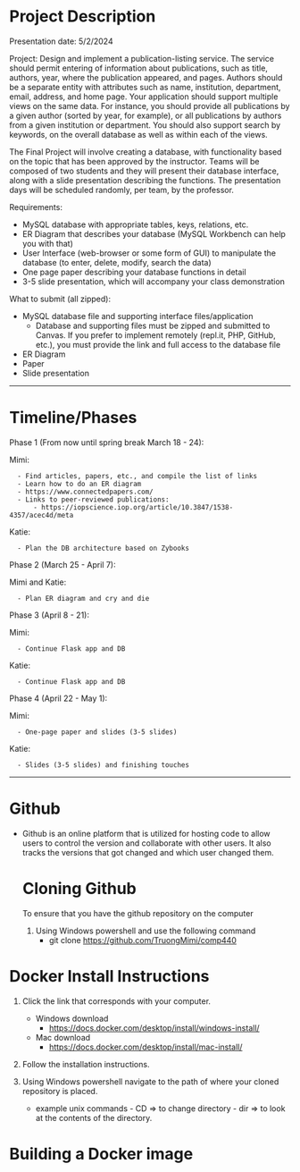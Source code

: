 # Project Description 

Presentation date: 5/2/2024

Project: Design and implement a publication-listing service. The service should permit entering of information about publications, such as title, authors, year, where the publication appeared, and pages. Authors should be a separate entity with attributes such as name, institution, department, email, address, and home page. Your application should support multiple views on the same data. For instance, you should provide all publications by a given author (sorted by year, for example), or all publications by authors from a given institution or department. You should also support search by keywords, on the overall database as well as within each of the views.

The Final Project will involve creating a database, with functionality based on the topic that has been approved by the instructor.
Teams will be composed of two students and they will present their database interface, along with a slide presentation describing the functions. The presentation days will be scheduled randomly, per team, by the professor.

Requirements:
  - MySQL database with appropriate tables, keys, relations, etc.
  - ER Diagram that describes your database (MySQL Workbench can help you with that)
  - User Interface (web-browser or some form of GUI) to manipulate the database (to enter, delete, modify, search the data)
  - One page paper describing your database functions in detail
  - 3-5 slide presentation, which will accompany your class demonstration

What to submit (all zipped):
  - MySQL database file and supporting interface files/application
    - Database and supporting files must be zipped and submitted to Canvas. If you prefer to implement remotely (repl.it, PHP, GitHub, etc.), you must provide the link and full access to the database file
  - ER Diagram
  - Paper
  - Slide presentation
    
-------------------------------------------------------------------------------------------------------------------------------------------------------------------

# Timeline/Phases

Phase 1 (From now until spring break March 18 - 24):

Mimi:

      - Find articles, papers, etc., and compile the list of links
      - Learn how to do an ER diagram 
      - https://www.connectedpapers.com/
      - Links to peer-reviewed publications:
          - https://iopscience.iop.org/article/10.3847/1538-4357/acec4d/meta
  Katie:
  
      - Plan the DB architecture based on Zybooks 
  
Phase 2 (March 25 - April 7): 
  
  Mimi and Katie:
  
      - Plan ER diagram and cry and die

Phase 3 (April 8 - 21):
  
  Mimi:
  
      - Continue Flask app and DB
  Katie:
  
      - Continue Flask app and DB

Phase 4 (April 22 - May 1):
  
  Mimi:
  
      - One-page paper and slides (3-5 slides)
  Katie:
  
      - Slides (3-5 slides) and finishing touches

-------------------------------------------------------------------------------------------------------------------------------------------------------------------
# Github
- Github is an online platform that is utilized for hosting code to allow users to control the version and collaborate with other users. It also tracks the versions that got changed and which user changed them. 

  # Cloning Github
  To ensure that you have the github repository on the computer
  1) Using Windows powershell and use the following command
       - git clone https://github.com/TruongMimi/comp440

# Docker Install Instructions 
1) Click the link that corresponds with your computer.
    - Windows download
         - https://docs.docker.com/desktop/install/windows-install/
    - Mac download
         - https://docs.docker.com/desktop/install/mac-install/
           
3) Follow the installation instructions.
4) Using Windows powershell navigate to the path of where your cloned repository is placed.
    - example unix commands
          - CD => to change directory
          - dir => to look at the contents of the directory. 

# Building a Docker image 


















